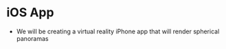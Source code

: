 # iOS App
  * We will be creating a virtual reality iPhone app that will render spherical panoramas
